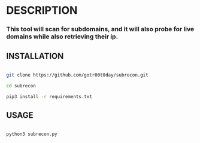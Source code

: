 # DESCRIPTION

<h3>This tool will scan for subdomains, and it will also probe for live domains while also retrieving their ip.</h3>

## INSTALLATION

```bash

git clone https://github.com/gotr00t0day/subrecon.git

cd subrecon

pip3 install -r requirements.txt

```

## USAGE

```bash

python3 subrecon.py

```

